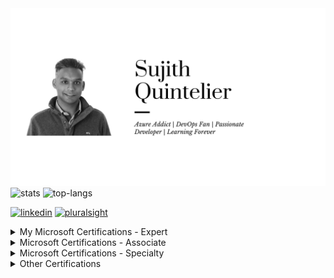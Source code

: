 <img src="https://github.com/sujithq/sujithq/blob/master/assets/banner-header.png" alt="Hi I Am Sujith">


<img src="https://github-readme-stats.vercel.app/api?username=sujithq&layout=compact&hide=html" alt="stats" />


<img src="https://github-readme-stats.vercel.app/api/top-langs/?username=sujithq&layout=compact&hide=html" alt="top-langs" />


[<img src='https://cdn.jsdelivr.net/npm/simple-icons@3.0.1/icons/linkedin.svg' alt='linkedin' height='40'>](https://www.linkedin.com/in/sujithquintelier/)  [<img src='https://cdn.jsdelivr.net/npm/simple-icons@3.0.1/icons/pluralsight.svg' alt='pluralsight' height='40'>](https://app.pluralsight.com/profile/SujithQ)  


<details>
<summary>My Microsoft Certifications - Expert</summary>
<a href="https://www.youracclaim.com/badges/ae570eb5-5e80-49c0-b333-c10d98be139c" target="_blank"><img src="https://github.com/sujithq/sujithq/blob/master/assets/microsoft/0100-azure-solutions-architect-expert.png" width="100" height="100"></a> <a href="https://www.youracclaim.com/badges/8be7e149-d0ac-47e8-909e-5a30f8b6a799" target="_blank"><img src="https://github.com/sujithq/sujithq/blob/master/assets/microsoft/0101-DevOps-Engineer-expert.png" width="100" height="100"></a> 
</details>

<details>
<summary>Microsoft Certifications - Associate</summary>
<a href="https://www.youracclaim.com/badges/cdf46779-5a7e-4677-94a2-c9c3c5a55d03" target="_blank"><img src="https://github.com/sujithq/sujithq/blob/master/assets/microsoft/0120-azure-administrator-associate.png" width="100" height="100"></a> <a href="https://www.youracclaim.com/badges/bf467f1a-c7fe-472a-bc4e-565899a5d74b" target="_blank"><img src="https://github.com/sujithq/sujithq/blob/master/assets/microsoft/0121-azure-security-engineer-associate.png" width="100" height="100"></a> <a href="https://www.youracclaim.com/badges/14a23058-7390-4044-b1a4-8462520ef288" target="_blank"><img src="https://github.com/sujithq/sujithq/blob/master/assets/microsoft/0122-azure-developer-associate.png" width="100" height="100"></a> <a href="https://www.youracclaim.com/badges/4372a0cc-dfb8-4311-a920-8289eedbf27c" target="_blank"><img src="https://github.com/sujithq/sujithq/blob/master/assets/microsoft/0123-azure-ai-engineer-associate.png" width="100" height="100"></a> 
</details>

<details>
<summary>Microsoft Certifications - Specialty</summary>
<a><img src="https://github.com/sujithq/sujithq/blob/master/assets/microsoft/0130-azure-cosmos-db-developer-specialty.png" width="100" height="100"></a>
</details>

<details>
<summary>Other Certifications</summary>
<a href="https://www.credly.com/badges/17ed3835-f672-4919-bd71-bc6ac76e9547" target="_blank"><img src="https://github.com/sujithq/sujithq/blob/master/assets/terraform/Terraform-Associate-Badge.png" width="100" height="100"></a>

<a href="https://www.credly.com/badges/17ed3835-f672-4919-bd71-bc6ac76e9547" target="_blank"><img src="https://github.com/sujithq/sujithq/blob/master/assets/securityjourney/0401-Green Belt.png" width="100" height="100"></a>

<a href="https://www.credly.com/badges/17ed3835-f672-4919-bd71-bc6ac76e9547" target="_blank"><img src="https://github.com/sujithq/sujithq/blob/master/assets/securityjourney/0401-Yellow Belt.png" width="100" height="100"></a>

<a href="https://www.credly.com/badges/17ed3835-f672-4919-bd71-bc6ac76e9547" target="_blank"><img src="https://github.com/sujithq/sujithq/blob/master/assets/securityjourney/0401-White Belt.png" width="100" height="100"></a>

</details>

<!-- <img src="http://hits.dwyl.com/sujithq/sujithq.svg" alt="count" /> -->


<!--
**sujithq/sujithq** is a ✨ _special_ ✨ repository because its `README.md` (this file) appears on your GitHub profile.

Here are some ideas to get you started:

- 🔭 I’m currently working on ...
- 🌱 I’m currently learning ...
- 👯 I’m looking to collaborate on ...
- 🤔 I’m looking for help with ...
- 💬 Ask me about ...
- 📫 How to reach me: ...
- 😄 Pronouns: ...
- ⚡ Fun fact: ...
-->
